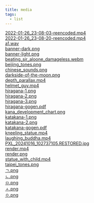```yaml
---
title: media
tags:
  - list
---
```


[2022-01-26_23-08-03-reencoded.mp4](/misc/media/2022-01-26_23-08-03-reencoded.mp4) \
[2022-01-26_23-08-20-reencoded.mp4](/misc/media/2022-01-26_23-08-20-reencoded.mp4) \
[a1.wav](/misc/media/a1.wav) \
[banner-dark.png](/misc/media/banner-dark.png) \
[banner-light.png](/misc/media/banner-light.png) \
[beating_sir_aloone_damageless.webm](/misc/media/beating_sir_aloone_damageless.webm) \
[beijing_tones.png](/misc/media/beijing_tones.png) \
[chinese_sounds.png](/misc/media/chinese_sounds.png) \
[darkside-of-the-moon.png](/misc/media/darkside-of-the-moon.png) \
[depth_parallax.mp4](/misc/media/depth_parallax.mp4) \
[helmet_guy.mp4](/misc/media/helmet_guy.mp4) \
[hiragana-1.png](/misc/media/hiragana-1.png) \
[hiragana-2.png](/misc/media/hiragana-2.png) \
[hiragana-3.png](/misc/media/hiragana-3.png) \
[hiragana-gogen.pdf](/misc/media/hiragana-gogen.pdf) \
[kana_development_chart.png](/misc/media/kana_development_chart.png) \
[katakana-1.png](/misc/media/katakana-1.png) \
[katakana-2.png](/misc/media/katakana-2.png) \
[katakana-gogen.pdf](/misc/media/katakana-gogen.pdf) \
[kneeling_statue.mp4](/misc/media/kneeling_statue.mp4) \
[laughing_buddha.mp4](/misc/media/laughing_buddha.mp4) \
[PXL_20241016_102737105.RESTORED.jpg](/misc/media/PXL_20241016_102737105.RESTORED.jpg) \
[render.mp4](/misc/media/render.mp4) \
[render.png](/misc/media/render.png) \
[statue_with_child.mp4](/misc/media/statue_with_child.mp4) \
[taipei_tones.png](/misc/media/taipei_tones.png) \
[ㄱ.png](/misc/media/ㄱ.png) \
[ㄴ.png](/misc/media/ㄴ.png) \
[ㅁ.png](/misc/media/ㅁ.png) \
[ㅅ.png](/misc/media/ㅅ.png) \
[ㅇ.png](/misc/media/ㅇ.png)
